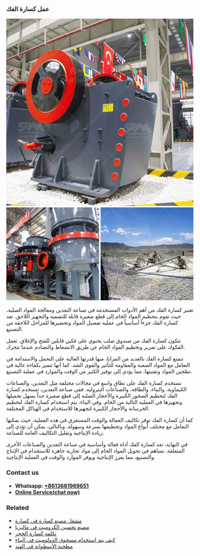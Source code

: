 <h3>عمل كسارة الفك</h3><img src='1701852480.jpg' alt=''><p>تعتبر كسارة الفك من أهم الأدوات المستخدمة في صناعة التعدين ومعالجة المواد الصلبة، حيث تقوم بتحطيم المواد الخام إلى قطع صغيرة قابلة للتصفية والتجهيز اللاحق. تعد كسارة الفك جزءاً أساسياً في عملية تفصيل المواد وتحضيرها للمراحل اللاحقة من التصنيع.</p><p>تتكون كسارة الفك من صندوق صلب يحتوي على فكين قابلين للفتح والإغلاق. تعمل الفكوك على تمرير وتحطيم المواد الخام عن طريق الانضغاط والتصادم عندما تتحرك.</p><p>تتمتع كسارة الفك بالعديد من المزايا، منها قدرتها العالية على التحمل والاستدامة في التعامل مع المواد الصعبة والمقاومة للتأثير والقوى الشد. كما أنها تتميز بكفاءة عالية في تطحين المواد وتفتيتها، مما يؤدي إلى توفير الكثير من الوقت والموارد في عملية التصنيع.</p><p>تستخدم كسارة الفك على نطاق واسع في مجالات مختلفة مثل التعدين، والصناعات الكيماوية، والبناء، والطاقة، والصناعات البترولية. ففي صناعة التعدين، تستخدم كسارة الفك لتحطيم الصخور الكبيرة والأحجار الصلبة إلى قطع صغيرة جداً يسهل تحميلها وتجهيزها في العملية التالية من الخام. وفي البناء، يتم استخدام كسارة الفك لتحطيم الخرسانة والأحجار الكبيرة لتجهيزها للاستخدام في الهياكل المختلفة.</p><p>كما أن كسارة الفك توفر تكاليف العمالة والوقت المستغرق في هذه العملية، حيث يمكنها التعامل مع مختلف أنواع المواد وتحطيمها بسرعة وسهولة. وبالتالي، يمكن أن تؤدي إلى زيادة الإنتاجية وتقليل التكاليف العامة للصناعة.</p><p>في النهاية، تعد كسارة الفك أداة فعالة وأساسية في صناعة التعدين والصناعات الأخرى المتعلقة. تساهم في تحويل المواد الخام إلى مواد تجارية جاهزة للاستخدام في الإنتاج والتصنيع، مما يعزز الإنتاجية ويوفر الموارد والوقت في العملية الإنتاجية.</p><h3>Contact us</h3><ul><li><strong>Whatsapp:&nbsp;<a href="https://wa.me/8613661969651">+8613661969651</a></strong></li><li><a href="https://swt.shibang-china.com/?git&amp;zhl&amp;عمل كسارة الفك"><strong>Online Service(chat now)</strong></a></li></ul><h3>Related</h3><ul><li><a href='مشغل مصنع كسارة في كسارة.md'>مشغل مصنع كسارة في كسارة</a></li><li><a href='مصنع تحسين الكروميت في ماليزيا.md'>مصنع تحسين الكروميت في ماليزيا</a></li><li><a href='تكلفة كسارة الحجر.md'>تكلفة كسارة الحجر</a></li><li><a href='كيف يتم استخدام مسحوق الدولوميت في البناء.md'>كيف يتم استخدام مسحوق الدولوميت في البناء</a></li><li><a href='مطحنة الأسطوانة في الهند.md'>مطحنة الأسطوانة في الهند</a></li></ul>